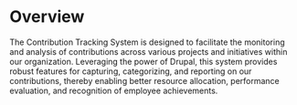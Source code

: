 # Overview

The Contribution Tracking System is designed to facilitate the monitoring and analysis of contributions across various projects and initiatives within our organization. Leveraging the power of Drupal, this system provides robust features for capturing, categorizing, and reporting on our contributions, thereby enabling better resource allocation, performance evaluation, and recognition of employee achievements.
